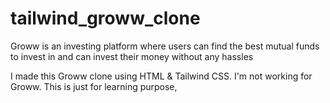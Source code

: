 # tailwind_groww_clone

Groww is an investing platform where users can find the best mutual funds to invest in and can invest their money without any hassles

I made this Groww clone using HTML & Tailwind CSS. I'm not working for Groww. This is just for learning purpose,
